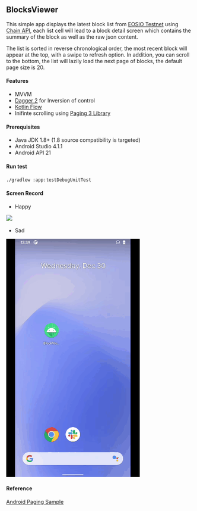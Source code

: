 ## BlocksViewer
This simple app displays the latest block list from [EOSIO Testnet](https://eos.io/build-on-eosio/eosio-testnet/) using [Chain API](https://developers.eos.io/manuals/eos/latest/nodeos/plugins/chain_api_plugin/api-reference/index), each list cell will lead to a block detail screen which contains the summary of the block as well as the raw json content.

The list is sorted in reverse chronological order, the most recent block will appear at the top, with a swipe to refresh option. In addition, you can scroll to the bottom, the list will lazily load the next page of blocks, the default page size is 20.

#### Features
* MVVM
* [Dagger 2](https://dagger.dev/dev-guide) for Inversion of control
* [Kotlin Flow](https://developer.android.com/kotlin/flow)
* Inifinte scrolling using [Paging 3 Library](https://developer.android.com/topic/libraries/architecture/paging/v3-overview)

#### Prerequisites
* Java JDK 1.8+ (1.8 source compatibility is targeted)
* Android Studio 4.1.1
* Android API 21

#### Run test
`./gradlew :app:testDebugUnitTest`

#### Screen Record

* Happy

![](screenshots/happy.gif)

* Sad

![](screenshots/sad.gif)

#### Reference
[Android Paging Sample](https://github.com/googlecodelabs/android-paging)

